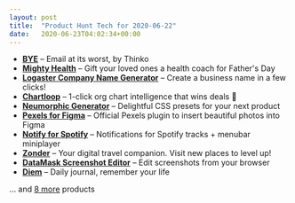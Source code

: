```yaml
---
layout: post
title:  "Product Hunt Tech for 2020-06-22"
date:   2020-06-23T04:02:34+00:00
---
```


* **[BYE](https://www.producthunt.com/posts/bye-2?utm_campaign=producthunt-api&utm_medium=api-v2&utm_source=Application%3A+Daily+Digest+RSS+v2+%28ID%3A+29748%29)** – Email at its worst, by Thinko
* **[Mighty Health](https://www.producthunt.com/posts/mighty-health?utm_campaign=producthunt-api&utm_medium=api-v2&utm_source=Application%3A+Daily+Digest+RSS+v2+%28ID%3A+29748%29)** – Gift your loved ones a health coach for Father's Day
* **[Logaster Company Name Generator](https://www.producthunt.com/posts/logaster-company-name-generator?utm_campaign=producthunt-api&utm_medium=api-v2&utm_source=Application%3A+Daily+Digest+RSS+v2+%28ID%3A+29748%29)** – Create a business name in a few clicks!
* **[Chartloop](https://www.producthunt.com/posts/chartloop?utm_campaign=producthunt-api&utm_medium=api-v2&utm_source=Application%3A+Daily+Digest+RSS+v2+%28ID%3A+29748%29)** – 1-click org chart intelligence that wins deals 🥇
* **[Neumorphic Generator](https://www.producthunt.com/posts/neumorphic-generator?utm_campaign=producthunt-api&utm_medium=api-v2&utm_source=Application%3A+Daily+Digest+RSS+v2+%28ID%3A+29748%29)** – Delightful CSS presets for your next product
* **[Pexels for Figma](https://www.producthunt.com/posts/pexels-for-figma?utm_campaign=producthunt-api&utm_medium=api-v2&utm_source=Application%3A+Daily+Digest+RSS+v2+%28ID%3A+29748%29)** – Official Pexels plugin to insert beautiful photos into Figma
* **[Notify for Spotify](https://www.producthunt.com/posts/notify-for-spotify-2?utm_campaign=producthunt-api&utm_medium=api-v2&utm_source=Application%3A+Daily+Digest+RSS+v2+%28ID%3A+29748%29)** – Notifications for Spotify tracks + menubar miniplayer
* **[Zonder](https://www.producthunt.com/posts/zonder-2?utm_campaign=producthunt-api&utm_medium=api-v2&utm_source=Application%3A+Daily+Digest+RSS+v2+%28ID%3A+29748%29)** – Your digital travel companion. Visit new places to level up!
* **[DataMask Screenshot Editor](https://www.producthunt.com/posts/datamask-screenshot-editor?utm_campaign=producthunt-api&utm_medium=api-v2&utm_source=Application%3A+Daily+Digest+RSS+v2+%28ID%3A+29748%29)** – Edit screenshots from your browser
* **[Diem](https://www.producthunt.com/posts/diem?utm_campaign=producthunt-api&utm_medium=api-v2&utm_source=Application%3A+Daily+Digest+RSS+v2+%28ID%3A+29748%29)** – Daily journal, remember your life

… and [8 more](https://www.producthunt.com/tech) products